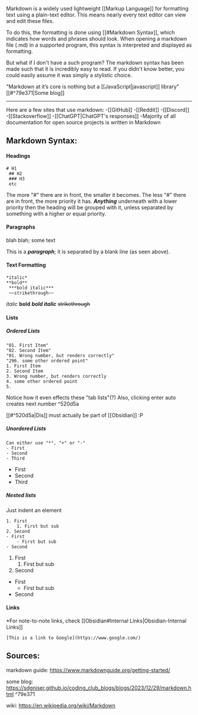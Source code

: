 
Markdown is a widely used lightweight [[Markup Language]] for formatting text using a plain-text editor. This means nearly every text editor can view and edit these files.

To do this, the formatting is done using [[#Markdown Syntax]], which indicates how words and phrases should look. When opening a markdown file (.md) in a supported program, this syntax is interpreted and displayed as formatting. 

But what if I don't have a such program?
The markdown syntax has been made such that it is incredibly easy to read. If you didn't know better, you could easily assume it was simply a stylistic choice.

"Markdown at it’s core is nothing but a [[JavaScript|javascript]] library" [[#^79e371|Some blog]]

__________________________________________________________________________

Here are a few sites that use markdown:
	-[[GitHub]]
	 -[[Reddit]]
	 -[[Discord]]
	 -[[Stackoverflow]]
	 -[[ChatGPT|ChatGPT's responses]]
	 -Majority of all documentation for open source projects is written in Markdown

## Markdown Syntax:

#### Headings
	# H1
	 ## H2
	 ### H3
	 etc
The more "#" there are in front, the smaller it becomes.
The less "#" there are in front, the more priority it has. ***Anything*** underneath with a lower priority then the heading will be grouped with it, unless separated by something with a higher *or* equal priority.
#### Paragraphs
blah blah; some text

This is a ***paragraph***; it is separated by a blank line (as seen above).
#### Text Formatting
	*italic*
	**bold**
	 ***bold italic***
	 ~~strikethrough~~
*italic*
**bold**
***bold italic***
~~strikethrough~~
#### Lists

##### Ordered Lists
	"01. First Item"
	"02. Second Item"
	"01. Wrong number, but renders correctly"
	"296. some other ordered point"
	1. First Item
	2. Second Item
	3. Wrong number, but renders correctly
	4. some other ordered point
	5. 
Notice how it even effects these "tab lists"(?)
Also, clicking enter auto creates next number ^520d5a

[[#^520d5a|Dis]] must actually be part of [[Obsidian]] :P 
##### Unordered Lists
	Can either use "*", "+" or "-"
	- First
	- Second
	- Third
- First
- Second
- Third
##### Nested lists

Just indent an element
```
1. First
	1. First but sub
2. Second
- First
	- First but sub
- Second
```
1. First
	1. First but sub
2. Second
- First
	- First but sub
- Second
#### Links
*For note-to-note links, check [[Obsidian#Internal Links|Obsidian-Internal Links]]

`[This is a link to Google](https://www.google.com/)`

## Sources:

markdown guide:
https://www.markdownguide.org/getting-started/

some blog:
https://sdgniser.github.io/coding_club_blogs/blogs/2023/12/29/markdown.html ^79e371

wiki:
https://en.wikipedia.org/wiki/Markdown
